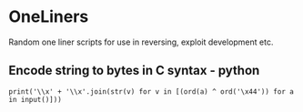 # OneLiners
Random one liner scripts for use in reversing, exploit development etc.

## Encode string to bytes in C syntax - python

`print('\\x' + '\\x'.join(str(v) for v in [(ord(a) ^ ord('\x44')) for a in input()]))`
